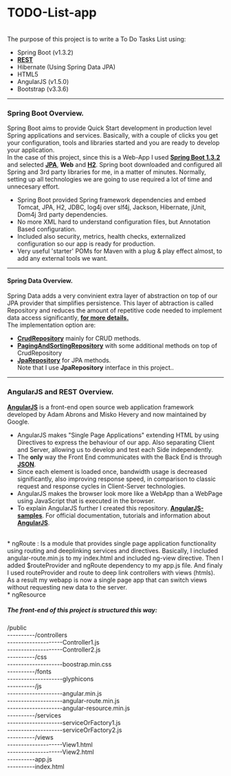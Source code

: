 # TODO-List-app
<br /> The purpose of this project is to write a To Do Tasks List using:
* Spring Boot (v1.3.2)
* **[REST](https://spring.io/understanding/REST)** 
* Hibernate (Using Spring Data JPA)
* HTML5
* AngularJS (v1.5.0)
* Bootstrap (v3.3.6)

---

### Spring Boot Overview.
Spring Boot aims to provide Quick Start development in production level Spring applications and services.
Basically, with a couple of clicks you get your configuration, tools and libraries started and you are ready to develop your application. <br /> 
In the case of this project, since this is a Web-App I used **[Spring Boot 1.3.2](http://docs.spring.io/spring-boot/docs/current/reference/htmlsingle/)**  and selected **[JPA](http://docs.spring.io/spring-data/jpa/docs/1.4.3.RELEASE/reference/html/jpa.repositories.html)**, **Web** and **[H2](http://www.h2database.com/)**. 
Spring boot downloaded and configured all Spring and 3rd party libraries for me, in a matter of minutes.
Normally, setting up all technologies we are going to use required a lot of time and unnecesary effort.

* Spring Boot provided Spring framework dependencies and embed Tomcat, JPA, H2, JDBC, log4j over slf4j, Jackson, Hibernate, jUnit, Dom4j 3rd party dependencies.
* No more XML hard to understand configuration files, but Annotation Based configuration.
* Included also security, metrics, health checks, externalized configuration so our app is ready for production.
* Very useful 'starter' POMs for Maven with a plug & play effect almost, to add any external tools we want.

---

#### Spring Data Overview.
Spring Data adds a very convinient extra layer of abstraction on top of our JPA provider that simplifies persistence.
This layer of abtraction is called Repository and reduces the amount of repetitive code needed to implement data access significantly,  **[for more details.](http://docs.spring.io/spring-data/data-commons/docs/1.6.1.RELEASE/reference/html/repositories.html)**
<br/>The implementation option are:<br/>
* **[CrudRepository](http://docs.spring.io/spring-data/data-commons/docs/1.2.1.RELEASE/api/org/springframework/data/repository/CrudRepository.html)** mainly for CRUD methods.<br/> 
* **[PagingAndSortingRepository](http://docs.spring.io/spring-data/data-commons/docs/1.2.0.M1/api/org/springframework/data/repository/PagingAndSortingRepository.html)** with some additional methods on top of CrudRepository <br/> 
* **[JpaRepository](http://docs.spring.io/spring-data/data-jpa/docs/current/api/org/springframework/data/jpa/repository/JpaRepository.html)** for JPA methods.<br/>
Note that I use **JpaRepository** interface in this project..

---

### AngularJS and REST Overview.
**[AngularJS](https://github.com/angular/angular.js)** is a front-end open source web application framework developed by Adam Abrons and Misko Hevery and now maintained by Google. <br />
* AngularJS makes "Single Page Applications" extending HTML by using Directives to express the behaviour of our app. Also separating Client and Server, allowing us to develop and test each Side independently.<br />
* The **only** way the Front End communicates with the Back End is through **[JSON](http://www.json.org/)**.<br />
* Since each element is loaded once, bandwidth usage is decreased significantly, also improving response speed, in comparison to classic request and response cycles in Client-Server technologies.<br />
* AngularJS makes the browser look more like a WebApp than a WebPage using JavaScript that is executed in the browser.<br />
* To explain AngularJS further I created this repository. **[AngularJS-samples](https://github.com/Dimi7ri/AngularJS-samples)**. For official documentation, tutorials and information about **[AngularJS](https://angularjs.org/)**. </br>
<br />
* ngRoute : Is a module that provides single page application functionality using routing and deeplinking services and directives. Basically, I included angular-route.min.js to my index.html and included ng-view directive. Then I added $routeProvider and ngRoute dependency to my app.js file. And finaly I used routeProvider and route to deep link controllers with views (htmls). As a result my webapp is now a single page app that can switch views without requesting new data to the server.


<br/> 
* ngResource
<br>

##### The front-end of this project is structured this way: </br>
/public<br />
----------/controllers<br />
--------------------Controller1.js<br />
--------------------Controller2.js<br />
----------/css<br />
--------------------boostrap.min.css<br />
----------/fonts<br />
--------------------glyphicons<br />
----------/js<br />
--------------------angular.min.js<br />
--------------------angular-route.min.js<br />
--------------------angular-resource.min.js<br />
----------/services<br />
--------------------serviceOrFactory1.js<br />
--------------------serviceOrFactory2.js<br />
----------/views<br />
--------------------View1.html<br />
--------------------View2.html<br />
----------app.js<br />
----------index.html<br />

